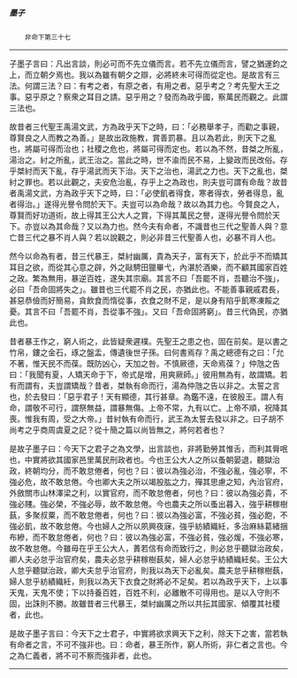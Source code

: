 

##### 墨子
　　`非命下第三十七`

* * *

子墨子言曰：凡出言談，則必可而不先立儀而言。若不先立儀而言，譬之猶運鈞之上，而立朝夕焉也。我以為雖有朝夕之辯，必將終未可得而從定也。是故言有三法。何謂三法？曰：有考之者，有原之者，有用之者。惡乎考之？考先聖大王之事。惡乎原之？察衆之耳目之請。惡乎用之？發而為政乎國，察萬民而觀之。此謂三法也。

故昔者三代聖王禹湯文武，方為政乎天下之時，曰：「必務舉孝子，而勸之事親，尊賢良之人而教之為善。」是故出政施教，賞善罰暴。且以為若此，則天下之亂也，將屬可得而治也；社稷之危也，將屬可得而定也。若以為不然，昔桀之所亂，湯治之。紂之所亂，武王治之。當此之時，世不渝而民不易，上變政而民改俗。存乎桀紂而天下亂，存乎湯武而天下治。天下之治也，湯武之力也。天下之亂也，桀紂之罪也。若以此觀之，夫安危治亂，存乎上之為政也，則夫豈可謂有命哉？故昔者禹湯文武，方為政乎天下之時，曰：「必使飢者得食，寒者得衣，勞者得息，亂者得治。」遂得光譽令問於天下。夫豈可以為命哉？故以為其力也。今賢良之人，尊賢而好功道術，故上得其王公大人之賞，下得其萬民之譽，遂得光譽令問於天下。亦豈以為其命哉？又以為力也。然今夫有命者，不識昔也三代之聖善人與？意亡昔三代之暴不肖人與？若以說觀之，則必非昔三代聖善人也，必暴不肖人也。

然今以命為有者，昔三代暴王，桀紂幽厲，貴為天子，富有天下，於此乎不而矯其耳目之欲，而從其心意之辟，外之敺騁田獵畢弋，內湛於酒樂，而不顧其國家百姓之政。繁為無用，暴逆百姓，遂失其宗廟。其言不曰「吾罷不肖，吾聽治不強」，必曰「吾命固將失之」。雖昔也三代罷不肖之民，亦猶此也。不能善事親戚君長，甚惡恭儉而好簡易，貪飲食而惰從事，衣食之財不足，是以身有陷乎飢寒凍餒之憂。其言不曰「吾罷不肖，吾從事不強」。又曰「吾命固將窮」。昔三代偽民，亦猶此也。

昔者暴王作之，窮人術之，此皆疑衆遲樸。先聖王之患之也，固在前矣。是以書之竹帛，鏤之金石，琢之盤盂，傳遺後世子孫。曰何書焉存？禹之總德有之曰：「允不著，惟天民不而葆。既防凶心，天加之咎。不慎厥德，天命焉葆？」仲虺之告曰：「我聞有夏，人矯天命于下，帝式是增，用爽厥師。」彼用無為有，故謂矯。若有而謂有，夫豈謂矯哉？昔者，桀執有命而行，湯為仲虺之告以非之。太誓之言也，於去發曰：「惡乎君子！天有顯德，其行甚章。為鑑不遠，在彼殷王。謂人有命，謂敬不可行，謂祭無益，謂暴無傷。上帝不常，九有以亡。上帝不順，祝降其喪。惟我有周，受之大帝。」昔紂執有命而行，武王為太誓去發以非之。曰子胡不尚考之乎商周虞夏之記？從十簡之篇以尚皆無之，將何若者也？

是故子墨子曰：今天下之君子之為文學，出言談也，非將勤勞其惟舌，而利其脣呡也，中實將欲其國家邑里萬民刑政者也。今也王公大人之所以蚤朝晏退，聽獄治政，終朝均分，而不敢怠倦者，何也？曰：彼以為強必治，不強必亂，強必寧，不強必危，故不敢怠倦。今也卿大夫之所以竭股肱之力，殫其思慮之知，內治官府，外斂關市山林澤梁之利，以實官府，而不敢怠倦者，何也？曰：彼以為強必貴，不強必賤。強必榮，不強必辱，故不敢怠倦。今也農夫之所以蚤出暮入，強乎耕稼樹蓺，多聚叔粟，而不敢怠倦者，何也？曰：彼以為強必富，不強必貧，強必飽，不強必飢，故不敢怠倦。今也婦人之所以夙興夜寐，強乎紡績織紝，多治麻絲葛緒捆布縿，而不敢怠倦者，何也？曰：彼以為強必富，不強必貧，強必煖，不強必寒，故不敢怠倦。今雖毋在乎王公大人，蕢若信有命而致行之，則必怠乎聽獄治政矣，卿人夫必怠乎治官府矣，農夫必怠乎耕稼樹蓺矣，婦人必怠乎紡績織紝矣。王公大人怠乎聽獄治政，卿大夫怠乎治官府，則我以為天下必亂矣。農夫怠乎耕稼樹蓺，婦人怠乎紡績織紝，則我以為天下衣食之財將必不足矣。若以為政乎天下，上以事天鬼，天鬼不使；下以持養百姓，百姓不利，必離散不可得用也。是以入守則不固，出誅則不勝。故雖昔者三代暴王，桀紂幽厲之所以共抎其國家、傾覆其社稷者，此也。

是故子墨子言曰：今天下之士君子，中實將欲求興天下之利，除天下之害，當若執有命者之言，不可不強非也。曰：命者，暴王所作，窮人所術，非仁者之言也。今之為仁義者，將不可不察而強非者，此也。

* * *

